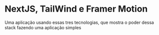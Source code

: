 # NextJS, TailWind e Framer Motion

Uma aplicação usando essas tres tecnologias, que mostra o poder dessa stack fazendo uma aplicação simples
